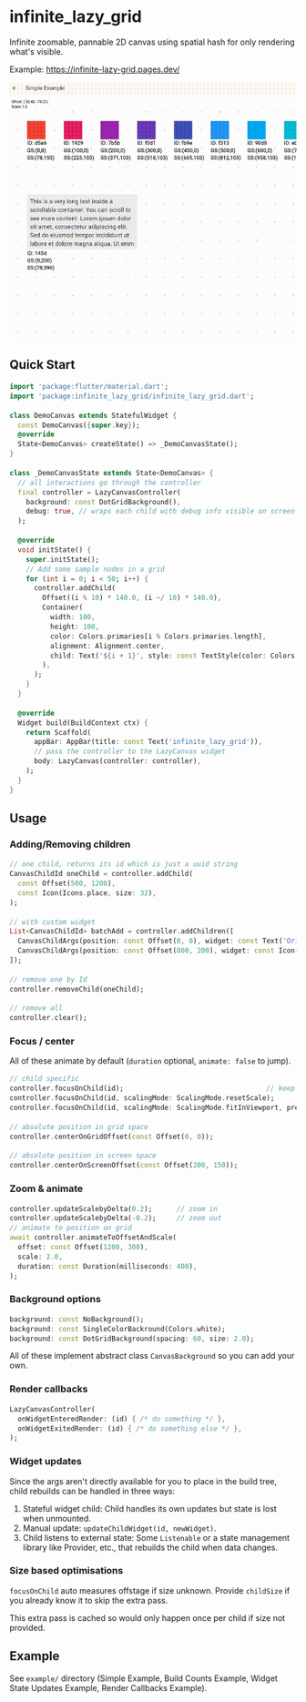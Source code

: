 # infinite_lazy_grid

Infinite zoomable, pannable 2D canvas using spatial hash for only rendering what's visible.

Example: https://infinite-lazy-grid.pages.dev/

<p align='center'>
    <img loading="lazy" src="https://raw.githubusercontent.com/ruinivist/infinite_lazy_grid/main/demo.gif" />
</p>

## Quick Start

```dart
import 'package:flutter/material.dart';
import 'package:infinite_lazy_grid/infinite_lazy_grid.dart';

class DemoCanvas extends StatefulWidget {
  const DemoCanvas({super.key});
  @override
  State<DemoCanvas> createState() => _DemoCanvasState();
}

class _DemoCanvasState extends State<DemoCanvas> {
  // all interactions go through the controller
  final controller = LazyCanvasController(
    background: const DotGridBackground(),
    debug: true, // wraps each child with debug info visible on screen (positions, id)
  );

  @override
  void initState() {
    super.initState();
    // Add some sample nodes in a grid
    for (int i = 0; i < 50; i++) {
      controller.addChild(
        Offset((i % 10) * 140.0, (i ~/ 10) * 140.0),
        Container(
          width: 100,
          height: 100,
          color: Colors.primaries[i % Colors.primaries.length],
          alignment: Alignment.center,
          child: Text('${i + 1}', style: const TextStyle(color: Colors.white)),
        ),
      );
    }
  }

  @override
  Widget build(BuildContext ctx) {
    return Scaffold(
      appBar: AppBar(title: const Text('infinite_lazy_grid')),
      // pass the controller to the LazyCanvas widget
      body: LazyCanvas(controller: controller),
    );
  }
}
```

## Usage

### Adding/Removing children

```dart
// one child, returns its id which is just a uuid string
CanvasChildId oneChild = controller.addChild(
  const Offset(500, 1200),
  const Icon(Icons.place, size: 32),
);

// with custom widget
List<CanvasChildId> batchAdd = controller.addChildren([
  CanvasChildArgs(position: const Offset(0, 0), widget: const Text('Origin')),
  CanvasChildArgs(position: const Offset(800, 200), widget: const Icon(Icons.star)),
]);

// remove one by Id
controller.removeChild(oneChild);

// remove all
controller.clear();
```

### Focus / center

All of these animate by default (`duration` optional, `animate: false` to jump).

```dart
// child specific
controller.focusOnChild(id);                                   // keep scale
controller.focusOnChild(id, scalingMode: ScalingMode.resetScale);
controller.focusOnChild(id, scalingMode: ScalingMode.fitInViewport, preferredHorizontalMargin: 16);

// absolute position in grid space
controller.centerOnGridOffset(const Offset(0, 0));

// absolute position in screen space
controller.centerOnScreenOffset(const Offset(200, 150));
```

### Zoom & animate

```dart
controller.updateScalebyDelta(0.2);      // zoom in
controller.updateScalebyDelta(-0.2);     // zoom out
// animate to position on grid
await controller.animateToOffsetAndScale(
  offset: const Offset(1200, 300),
  scale: 2.0,
  duration: const Duration(milliseconds: 400),
);
```

### Background options

```dart
background: const NoBackground();
background: const SingleColorBackround(Colors.white);
background: const DotGridBackground(spacing: 60, size: 2.0);
```

All of these implement abstract class `CanvasBackground` so you can add your own.

### Render callbacks

```dart
LazyCanvasController(
  onWidgetEnteredRender: (id) { /* do something */ },
  onWidgetExitedRender: (id) { /* do something else */ },
);
```

### Widget updates

Since the args aren't directly available for you to place in the build tree, child rebuilds can be handled in three ways:

1. Stateful widget child: Child handles its own updates but state is lost when unmounted.
2. Manual update: `updateChildWidget(id, newWidget)`.
3. Child listens to external state: Some `Listenable` or a state management library like Provider, etc., that rebuilds the child when data changes.

### Size based optimisations

`focusOnChild` auto measures offstage if size unknown. Provide `childSize` if you already know it to skip the extra pass.

This extra pass is cached so would only happen once per child if size not provided.

## Example

See `example/` directory (Simple Example, Build Counts Example, Widget State Updates Example, Render Callbacks Example).
